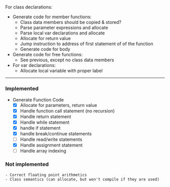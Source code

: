 ##
For class declarations:
  - Generate code for member functions:
    - Class data members should be copied & stored?
    - Parse parameter expressions and allocate
    - Parse local var declarations and allocate
    - Allocate for return value
    - Jump instruction to address of first statement of of the function
    - Generate code for body
  - Generate code for free functions:
    - See previous, except no class data members
  - For var declarations:
    - Allocate local variable with proper label
___
### Implemented
  - Generate Function Code
    - [X] Allocate for parameters, return value
    - [X] Handle function call statement (no recursion)
    - [X] Handle return statement
    - [X] Handle while statement
    - [X] handle if statement
    - [X] handle break/continue statements
    - [ ] Handle read/write statements
    - [X] Handle assignment statement
    - [ ] Handle array indexing
### Not implemented
    - Correct floating point arithmetics
    - Class semantics (can allocate, but won't compile if they are used)